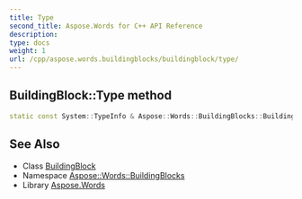 ```yaml
---
title: Type
second_title: Aspose.Words for C++ API Reference
description: 
type: docs
weight: 1
url: /cpp/aspose.words.buildingblocks/buildingblock/type/
---
```

## BuildingBlock::Type method




```cpp
static const System::TypeInfo & Aspose::Words::BuildingBlocks::BuildingBlock::Type()
```

## See Also

* Class [BuildingBlock](../)
* Namespace [Aspose::Words::BuildingBlocks](../../)
* Library [Aspose.Words](../../../)
